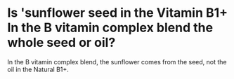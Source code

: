 # Is 'sunflower seed in the Vitamin B1+ In the B vitamin complex blend the whole seed or oil?

In the B vitamin complex blend, the sunflower comes from the seed, not the oil in the Natural B1+.